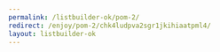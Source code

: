 ```yaml
---
permalink: /listbuilder-ok/pom-2/
redirect: /enjoy/pom-2/chk4ludpva2sgr1jkihiaatpml4/
layout: listbuilder-ok
---
```

